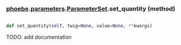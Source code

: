 ### [phoebe](phoebe.md).[parameters](phoebe.parameters.md).[ParameterSet](phoebe.parameters.ParameterSet.md).set_quantity (method)


```py

def set_quantity(self, twig=None, value=None, **kwargs)

```



TODO: add documentation

